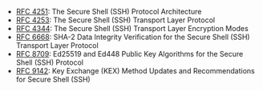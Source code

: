 * [RFC 4251][rfc4251]: The Secure Shell (SSH) Protocol Architecture
* [RFC 4253][rfc4253]: The Secure Shell (SSH) Transport Layer Protocol
* [RFC 4344][rfc4344]: The Secure Shell (SSH) Transport Layer Encryption Modes
* [RFC 6668][rfc6668]: SHA-2 Data Integrity Verification for the Secure Shell (SSH) Transport Layer Protocol
* [RFC 8709][rfc8709]: Ed25519 and Ed448 Public Key Algorithms for the Secure Shell (SSH) Protocol
* [RFC 9142][rfc9142]: Key Exchange (KEX) Method Updates and Recommendations for Secure Shell (SSH)

[rfc4251]: https://www.rfc-editor.org/rfc/rfc4251
[rfc4253]: https://www.rfc-editor.org/rfc/rfc4253
[rfc4344]: https://www.rfc-editor.org/rfc/rfc4344
[rfc6668]: https://www.rfc-editor.org/rfc/rfc6668
[rfc8709]: https://www.rfc-editor.org/rfc/rfc8709
[rfc9142]: https://www.rfc-editor.org/rfc/rfc9142
